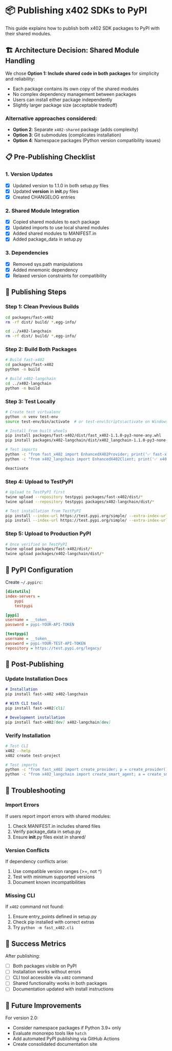 # 📦 Publishing x402 SDKs to PyPI

This guide explains how to publish both x402 SDK packages to PyPI with their shared modules.

## 🏗️ Architecture Decision: Shared Module Handling

We chose **Option 1: Include shared code in both packages** for simplicity and reliability:

- Each package contains its own copy of the shared modules
- No complex dependency management between packages
- Users can install either package independently
- Slightly larger package size (acceptable tradeoff)

### Alternative approaches considered:
- **Option 2**: Separate `x402-shared` package (adds complexity)
- **Option 3**: Git submodules (complicates installation)
- **Option 4**: Namespace packages (Python version compatibility issues)

## 📋 Pre-Publishing Checklist

### 1. Version Updates
- [x] Updated version to 1.1.0 in both setup.py files
- [x] Updated __version__ in __init__.py files
- [x] Created CHANGELOG entries

### 2. Shared Module Integration
- [x] Copied shared modules to each package
- [x] Updated imports to use local shared modules
- [x] Added shared modules to MANIFEST.in
- [x] Added package_data in setup.py

### 3. Dependencies
- [x] Removed sys.path manipulations
- [x] Added mnemonic dependency
- [x] Relaxed version constraints for compatibility

## 🚀 Publishing Steps

### Step 1: Clean Previous Builds
```bash
cd packages/fast-x402
rm -rf dist/ build/ *.egg-info/

cd ../x402-langchain
rm -rf dist/ build/ *.egg-info/
```

### Step 2: Build Both Packages
```bash
# Build fast-x402
cd packages/fast-x402
python -m build

# Build x402-langchain
cd ../x402-langchain
python -m build
```

### Step 3: Test Locally
```bash
# Create test virtualenv
python -m venv test-env
source test-env/bin/activate  # or test-env\Scripts\activate on Windows

# Install from built wheels
pip install packages/fast-x402/dist/fast_x402-1.1.0-py3-none-any.whl
pip install packages/x402-langchain/dist/x402_langchain-1.1.0-py3-none-any.whl

# Test imports
python -c "from fast_x402 import EnhancedX402Provider; print('✅ fast-x402 works')"
python -c "from x402_langchain import EnhancedX402Client; print('✅ x402-langchain works')"

deactivate
```

### Step 4: Upload to TestPyPI
```bash
# Upload to TestPyPI first
twine upload --repository testpypi packages/fast-x402/dist/*
twine upload --repository testpypi packages/x402-langchain/dist/*

# Test installation from TestPyPI
pip install --index-url https://test.pypi.org/simple/ --extra-index-url https://pypi.org/simple/ fast-x402
pip install --index-url https://test.pypi.org/simple/ --extra-index-url https://pypi.org/simple/ x402-langchain
```

### Step 5: Upload to Production PyPI
```bash
# Once verified on TestPyPI
twine upload packages/fast-x402/dist/*
twine upload packages/x402-langchain/dist/*
```

## 🔑 PyPI Configuration

Create `~/.pypirc`:
```ini
[distutils]
index-servers =
    pypi
    testpypi

[pypi]
username = __token__
password = pypi-YOUR-API-TOKEN

[testpypi]
username = __token__
password = pypi-YOUR-TEST-API-TOKEN
repository = https://test.pypi.org/legacy/
```

## 📝 Post-Publishing

### Update Installation Docs
```markdown
# Installation
pip install fast-x402 x402-langchain

# With CLI tools
pip install fast-x402[cli]

# Development installation
pip install fast-x402[dev] x402-langchain[dev]
```

### Verify Installation
```bash
# Test CLI
x402 --help
x402 create test-project

# Test imports
python -c "from fast_x402 import create_provider; p = create_provider(); print(p)"
python -c "from x402_langchain import create_smart_agent; a = create_smart_agent(); print(a)"
```

## 🐛 Troubleshooting

### Import Errors
If users report import errors with shared modules:
1. Check MANIFEST.in includes shared files
2. Verify package_data in setup.py
3. Ensure __init__.py files exist in shared/

### Version Conflicts
If dependency conflicts arise:
1. Use compatible version ranges (>=, not ^)
2. Test with minimum supported versions
3. Document known incompatibilities

### Missing CLI
If `x402` command not found:
1. Ensure entry_points defined in setup.py
2. Check pip installed with correct extras
3. Try `python -m fast_x402.cli`

## 🎉 Success Metrics

After publishing:
- [ ] Both packages visible on PyPI
- [ ] Installation works without errors
- [ ] CLI tool accessible via `x402` command
- [ ] Shared functionality works in both packages
- [ ] Documentation updated with install instructions

## 🔄 Future Improvements

For version 2.0:
- Consider namespace packages if Python 3.9+ only
- Evaluate monorepo tools like `hatch`
- Add automated PyPI publishing via GitHub Actions
- Create consolidated documentation site